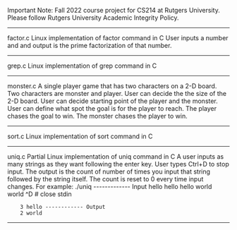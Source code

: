 Important Note: Fall 2022 course project for CS214 at Rutgers University. Please follow Rutgers University Academic Integrity Policy.
_______________________________________________________________________________________________________________________________________________________________________

factor.c
Linux implementation of factor command in C
User inputs a number and and output is the prime factorization of that number.
_______________________________________________________________________________________________________________________________________________________________________

grep.c
Linux implementation of grep command in C
_______________________________________________________________________________________________________________________________________________________________________

monster.c
A single player game that has two characters on a 2-D board. Two characters are monster and player. User can decide the the size of the 2-D board. User can decide starting point of the player and the monster. User can define what spot the goal is for the player to reach. The player chases the goal to win. The monster chases the player to win.
_______________________________________________________________________________________________________________________________________________________________________

sort.c
Linux implementation of sort command in C
_______________________________________________________________________________________________________________________________________________________________________

uniq.c
Partial Linux implementation of uniq command in C
A user inputs as many strings as they want following the enter key. User types Ctrl+D to stop input. The output is the count of number of times you input that string followed by the string itself. The count is reset to 0 every time input changes. For example:
        ./uniq ------------- Input
        hello
        hello
        hello
        world
        world
        ^D # close stdin
        
        3 hello ------------ Output
        2 world
_______________________________________________________________________________________________________________________________________________________________________
